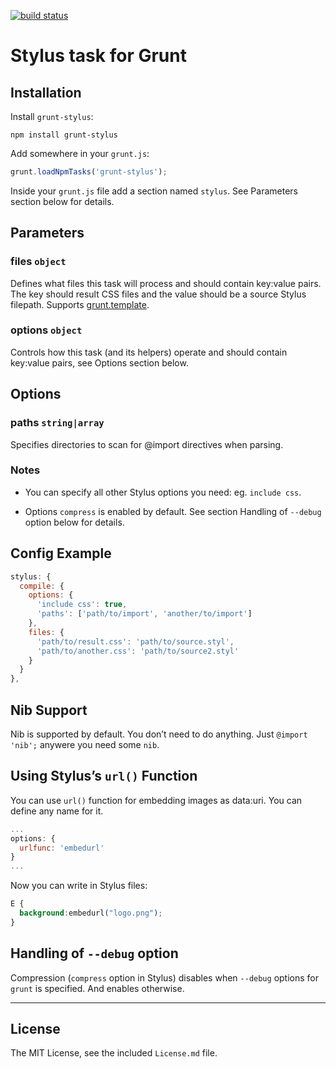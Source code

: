 [![build status](https://secure.travis-ci.org/sapegin/grunt-stylus.png)](http://travis-ci.org/sapegin/grunt-stylus)
# Stylus task for Grunt


## Installation

Install `grunt-stylus`:

```
npm install grunt-stylus
```

Add somewhere in your `grunt.js`:

```javascript
grunt.loadNpmTasks('grunt-stylus');
```

Inside your `grunt.js` file add a section named `stylus`. See Parameters section below for details.


## Parameters

### files ```object```

Defines what files this task will process and should contain key:value pairs. The key should result CSS files and the value should be a source Stylus filepath. Supports [grunt.template](https://github.com/cowboy/grunt/blob/master/docs/api_template.md).

### options ```object```

Controls how this task (and its helpers) operate and should contain key:value pairs, see Options section below.

## Options

### paths ```string|array```

Specifies directories to scan for @import directives when parsing.

### Notes

* You can specify all other Stylus options you need: eg. `include css`.

* Options `compress` is enabled by default. See section Handling of `--debug` option below for details.


## Config Example

``` javascript
stylus: {
  compile: {
    options: {
      'include css': true,
      'paths': ['path/to/import', 'another/to/import']
    },
    files: {
      'path/to/result.css': 'path/to/source.styl',
      'path/to/another.css': 'path/to/source2.styl'
    }
  }
},
```


## Nib Support

Nib is supported by default. You don’t need to do anything. Just `@import 'nib';` anywere you need some `nib`.


## Using Stylus’s `url()` Function

You can use `url()` function for embedding images as data:uri. You can define any name for it.

```javascript
...
options: {
  urlfunc: 'embedurl'
}
...
```

Now you can write in Stylus files:

```css
E {
  background:embedurl("logo.png");
}
```


## Handling of `--debug` option

Compression (`compress` option in Stylus) disables when `--debug` options for `grunt` is specified. And enables otherwise.


---

## License

The MIT License, see the included `License.md` file.
